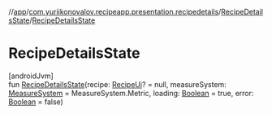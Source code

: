 //[app](../../../index.md)/[com.yuriikonovalov.recipeapp.presentation.recipedetails](../index.md)/[RecipeDetailsState](index.md)/[RecipeDetailsState](-recipe-details-state.md)

# RecipeDetailsState

[androidJvm]\
fun [RecipeDetailsState](-recipe-details-state.md)(recipe: [RecipeUi](../../com.yuriikonovalov.recipeapp.presentation.model/-recipe-ui/index.md)? = null, measureSystem: [MeasureSystem](../../com.yuriikonovalov.recipeapp.application.entities/-measure-system/index.md) = MeasureSystem.Metric, loading: [Boolean](https://kotlinlang.org/api/latest/jvm/stdlib/kotlin/-boolean/index.html) = true, error: [Boolean](https://kotlinlang.org/api/latest/jvm/stdlib/kotlin/-boolean/index.html) = false)
